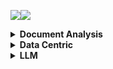<a><img src='https://img.shields.io/badge/build-passing-brightgreen?style=plastic'></a><a href='https://github.com/Vincentqyw/cv-arxiv-daily'><img src='https://img.shields.io/badge/ref-url-blue?style=plastic&logo=github'></a>
<details>
  <summary><b>Document Analysis</b></summary>

| Num | Update Date | Title | GPT | Paper ID |
|-----|-------------|-------|-----|----------|
|**1**|**2024-03-08**|**DeepSeek-VL: Towards Real-World Vision-Language Understanding**|**No translated results is contained!**|**[2403.05525v1](http://arxiv.org/abs/2403.05525)**|
|**2**|**2024-03-08**|**Online Contention Resolution Schemes for Network Revenue Management and Combinatorial Auctions**|**No translated results is contained!**|**[2403.05378v1](http://arxiv.org/abs/2403.05378)**|
|**3**|**2024-03-07**|**Children Age Group Detection based on Human-Computer Interaction and Time Series Analysis**|**No translated results is contained!**|**[2403.04574v1](http://arxiv.org/abs/2403.04574)**|
|**4**|**2024-03-07**|**TextMonkey: An OCR-Free Large Multimodal Model for Understanding Document**|**No translated results is contained!**|**[2403.04473v1](http://arxiv.org/abs/2403.04473)**|
|**5**|**2024-03-06**|**Transformers and Language Models in Form Understanding: A Comprehensive Review of Scanned Document Analysis**|**No translated results is contained!**|**[2403.04080v1](http://arxiv.org/abs/2403.04080)**|
|**6**|**2024-03-06**|**Multimodal Transformer for Comics Text-Cloze**|**No translated results is contained!**|**[2403.03719v1](http://arxiv.org/abs/2403.03719)**|
|**7**|**2024-03-04**|**LOCR: Location-Guided Transformer for Optical Character Recognition**|**No translated results is contained!**|**[2403.02127v1](http://arxiv.org/abs/2403.02127)**|
|**8**|**2024-03-01**|**Large Language Models for Simultaneous Named Entity Extraction and Spelling Correction**|**No translated results is contained!**|**[2403.00528v1](http://arxiv.org/abs/2403.00528)**|
|**9**|**2024-03-01**|**ODM: A Text-Image Further Alignment Pre-training Approach for Scene Text Detection and Spotting**|**No translated results is contained!**|**[2403.00303v1](http://arxiv.org/abs/2403.00303)**|
|**10**|**2024-03-01**|**Advancing Generative Model Evaluation: A Novel Algorithm for Realistic Image Synthesis and Comparison in OCR System**|**No translated results is contained!**|**[2402.17204v3](http://arxiv.org/abs/2402.17204)**|
|**11**|**2024-02-23**|**Representing Online Handwriting for Recognition in Large Vision-Language Models**|**No translated results is contained!**|**[2402.15307v1](http://arxiv.org/abs/2402.15307)**|
|**12**|**2024-02-18**|**Syntactic Language Change in English and German: Metrics, Parsers, and Convergences**|**No translated results is contained!**|**[2402.11549v1](http://arxiv.org/abs/2402.11549)**|
|**13**|**2024-02-15**|**LAPDoc: Layout-Aware Prompting for Documents**|**No translated results is contained!**|**[2402.09841v1](http://arxiv.org/abs/2402.09841)**|
|**14**|**2024-02-15**|**TEXTRON: Weakly Supervised Multilingual Text Detection through Data Programming**|**No translated results is contained!**|**[2402.09811v1](http://arxiv.org/abs/2402.09811)**|
|**15**|**2024-02-12**|**Beyond the Mud: Datasets and Benchmarks for Computer Vision in Off-Road Racing**|**No translated results is contained!**|**[2402.08025v1](http://arxiv.org/abs/2402.08025)**|
|**16**|**2024-02-12**|**Sheet Music Transformer: End-To-End Optical Music Recognition Beyond Monophonic Transcription**|**No translated results is contained!**|**[2402.07596v1](http://arxiv.org/abs/2402.07596)**|
|**17**|**2024-02-12**|**ClusterTabNet: Supervised clustering method for table detection and table structure recognition**|**No translated results is contained!**|**[2402.07502v1](http://arxiv.org/abs/2402.07502)**|
|**18**|**2024-02-09**|**Deuterated Polystyrene -- Synthesis and uses for ultracold neutron bottles and the neutron EDM experiment**|**No translated results is contained!**|**[2402.06469v1](http://arxiv.org/abs/2402.06469)**|
|**19**|**2024-02-08**|**SPHINX-X: Scaling Data and Parameters for a Family of Multi-modal Large Language Models**|**No translated results is contained!**|**[2402.05935v1](http://arxiv.org/abs/2402.05935)**|
|**20**|**2024-02-08**|**GET-Tok: A GenAI-Enriched Multimodal TikTok Dataset Documenting the 2022 Attempted Coup in Peru**|**No translated results is contained!**|**[2402.05882v1](http://arxiv.org/abs/2402.05882)**|
|**21**|**2024-02-08**|**Text Role Classification in Scientific Charts Using Multimodal Transformers**|**No translated results is contained!**|**[2402.14579v1](http://arxiv.org/abs/2402.14579)**|
|**22**|**2024-02-08**|**Advances and Limitations in Open Source Arabic-Script OCR: A Case Study**|**No translated results is contained!**|**[2402.10943v1](http://arxiv.org/abs/2402.10943)**|
|**23**|**2024-02-08**|**Segmentation-free Connectionist Temporal Classification loss based OCR Model for Text Captcha Classification**|**No translated results is contained!**|**[2402.05417v1](http://arxiv.org/abs/2402.05417)**|
|**24**|**2024-02-07**|**TreeForm: End-to-end Annotation and Evaluation for Form Document Parsing**|**No translated results is contained!**|**[2402.05282v1](http://arxiv.org/abs/2402.05282)**|
|**25**|**2024-02-07**|**Enhancement of Bengali OCR by Specialized Models and Advanced Techniques for Diverse Document Types**|**No translated results is contained!**|**[2402.05158v1](http://arxiv.org/abs/2402.05158)**|
|**26**|**2024-02-03**|**ExTTNet: A Deep Learning Algorithm for Extracting Table Texts from Invoice Images**|**No translated results is contained!**|**[2402.02246v1](http://arxiv.org/abs/2402.02246)**|
|**27**|**2024-02-01**|**Instruction Makes a Difference**|**No translated results is contained!**|**[2402.00453v1](http://arxiv.org/abs/2402.00453)**|
|**28**|**2024-02-07**|**KVQuant: Towards 10 Million Context Length LLM Inference with KV Cache Quantization**|**No translated results is contained!**|**[2401.18079v2](http://arxiv.org/abs/2401.18079)**|
|**29**|**2024-01-31**|**Hi-SAM: Marrying Segment Anything Model for Hierarchical Text Segmentation**|**No translated results is contained!**|**[2401.17904v1](http://arxiv.org/abs/2401.17904)**|
|**30**|**2024-01-30**|**MouSi: Poly-Visual-Expert Vision-Language Models**|**No translated results is contained!**|**[2401.17221v1](http://arxiv.org/abs/2401.17221)**|
|**31**|**2024-01-30**|**AutoIE: An Automated Framework for Information Extraction from Scientific Literature**|**No translated results is contained!**|**[2401.16672v1](http://arxiv.org/abs/2401.16672)**|
|**32**|**2024-02-14**|**Detecting and recognizing characters in Greek papyri with YOLOv8, DeiT and SimCLR**|**No translated results is contained!**|**[2401.12513v2](http://arxiv.org/abs/2401.12513)**|
|**33**|**2024-01-22**|**Detect-Order-Construct: A Tree Construction based Approach for Hierarchical Document Structure Analysis**|**No translated results is contained!**|**[2401.11874v1](http://arxiv.org/abs/2401.11874)**|
|**34**|**2024-01-22**|**A Fair Evaluation of Various Deep Learning-Based Document Image Binarization Approaches**|**No translated results is contained!**|**[2401.11831v1](http://arxiv.org/abs/2401.11831)**|
|**35**|**2024-01-16**|**U-DIADS-Bib: a full and few-shot pixel-precise dataset for document layout analysis of ancient manuscripts**|**No translated results is contained!**|**[2401.08425v1](http://arxiv.org/abs/2401.08425)**|
|**36**|**2024-01-15**|**Improving OCR Quality in 19th Century Historical Documents Using a Combined Machine Learning Based Approach**|**No translated results is contained!**|**[2401.07787v1](http://arxiv.org/abs/2401.07787)**|
|**37**|**2024-01-06**|**Semantic Similarity Matching for Patent Documents Using Ensemble BERT-related Model and Novel Text Processing Method**|**No translated results is contained!**|**[2401.06782v1](http://arxiv.org/abs/2401.06782)**|
|**38**|**2024-01-01**|**Efficient Multi-domain Text Recognition Deep Neural Network Parameterization with Residual Adapters**|**No translated results is contained!**|**[2401.00971v1](http://arxiv.org/abs/2401.00971)**|
|**39**|**2023-12-31**|**Bidirectional Trained Tree-Structured Decoder for Handwritten Mathematical Expression Recognition**|**No translated results is contained!**|**[2401.00435v1](http://arxiv.org/abs/2401.00435)**|
|**40**|**2024-01-31**|**An Empirical Study of Scaling Law for OCR**|**No translated results is contained!**|**[2401.00028v3](http://arxiv.org/abs/2401.00028)**|
|**41**|**2023-12-28**|**Chaurah: A Smart Raspberry Pi based Parking System**|**No translated results is contained!**|**[2312.16894v1](http://arxiv.org/abs/2312.16894)**|
|**42**|**2023-12-26**|**360 Layout Estimation via Orthogonal Planes Disentanglement and Multi-view Geometric Consistency Perception**|**No translated results is contained!**|**[2312.16268v1](http://arxiv.org/abs/2312.16268)**|
|**43**|**2023-12-20**|**The Common Optical Music Recognition Evaluation Framework**|**No translated results is contained!**|**[2312.12908v1](http://arxiv.org/abs/2312.12908)**|
|**44**|**2023-12-19**|**Advancements and Challenges in Arabic Optical Character Recognition: A Comprehensive Survey**|**No translated results is contained!**|**[2312.11812v1](http://arxiv.org/abs/2312.11812)**|
|**45**|**2023-12-18**|**TDeLTA: A Light-weight and Robust Table Detection Method based on Learning Text Arrangement**|**No translated results is contained!**|**[2312.11043v1](http://arxiv.org/abs/2312.11043)**|
|**46**|**2023-12-16**|**When Graph Data Meets Multimodal: A New Paradigm for Graph Understanding and Reasoning**|**No translated results is contained!**|**[2312.10372v1](http://arxiv.org/abs/2312.10372)**|
|**47**|**2023-12-15**|**Information Extraction from Unstructured data using Augmented-AI and Computer Vision**|**No translated results is contained!**|**[2312.09880v1](http://arxiv.org/abs/2312.09880)**|
|**48**|**2024-01-21**|**Topic-VQ-VAE: Leveraging Latent Codebooks for Flexible Topic-Guided Document Generation**|**No translated results is contained!**|**[2312.11532v2](http://arxiv.org/abs/2312.11532)**|
|**49**|**2023-12-15**|**Privacy-Aware Document Visual Question Answering**|**No translated results is contained!**|**[2312.10108v1](http://arxiv.org/abs/2312.10108)**|
|**50**|**2023-12-15**|**Object Recognition from Scientific Document based on Compartment Refinement Framework**|**No translated results is contained!**|**[2312.09038v2](http://arxiv.org/abs/2312.09038)**|

</details>
<details>
  <summary><b>Data Centric</b></summary>

| Num | Update Date | Title | GPT | Paper ID |
|-----|-------------|-------|-----|----------|
|**1**|**2024-03-08**|**VTruST: Controllable value function based subset selection for Data-Centric Trustworthy AI**|**No translated results is contained!**|**[2403.05174v1](http://arxiv.org/abs/2403.05174)**|
|**2**|**2024-03-07**|**Dissecting Sample Hardness: A Fine-Grained Analysis of Hardness Characterization Methods for Data-Centric AI**|**No translated results is contained!**|**[2403.04551v1](http://arxiv.org/abs/2403.04551)**|
|**3**|**2024-03-07**|**A data-centric approach to class-specific bias in image data augmentation**|**No translated results is contained!**|**[2403.04120v1](http://arxiv.org/abs/2403.04120)**|
|**4**|**2024-03-05**|**ActiveAD: Planning-Oriented Active Learning for End-to-End Autonomous Driving**|**No translated results is contained!**|**[2403.02877v1](http://arxiv.org/abs/2403.02877)**|
|**5**|**2024-03-05**|**Enhancing Generalization in Medical Visual Question Answering Tasks via Gradient-Guided Model Perturbation**|**No translated results is contained!**|**[2403.02707v1](http://arxiv.org/abs/2403.02707)**|
|**6**|**2024-03-04**|**Model-Based Data-Centric AI: Bridging the Divide Between Academic Ideals and Industrial Pragmatism**|**No translated results is contained!**|**[2403.01832v1](http://arxiv.org/abs/2403.01832)**|
|**7**|**2024-03-02**|**The Science of Data Collection: Insights from Surveys can Improve Machine Learning Models**|**No translated results is contained!**|**[2403.01208v1](http://arxiv.org/abs/2403.01208)**|
|**8**|**2024-03-01**|**ChartReformer: Natural Language-Driven Chart Image Editing**|**No translated results is contained!**|**[2403.00209v1](http://arxiv.org/abs/2403.00209)**|
|**9**|**2024-02-27**|**Side Information-Driven Session-based Recommendation: A Survey**|**No translated results is contained!**|**[2402.17129v1](http://arxiv.org/abs/2402.17129)**|
|**10**|**2024-02-28**|**Dealing with Data for RE: Mitigating Challenges while using NLP and Generative AI**|**No translated results is contained!**|**[2402.16977v2](http://arxiv.org/abs/2402.16977)**|
|**11**|**2024-02-26**|**Uncertainty quantification by direct propagation of shallow ensembles**|**No translated results is contained!**|**[2402.16621v1](http://arxiv.org/abs/2402.16621)**|
|**12**|**2024-02-28**|**DAGnosis: Localized Identification of Data Inconsistencies using Structures**|**No translated results is contained!**|**[2402.17599v2](http://arxiv.org/abs/2402.17599)**|
|**13**|**2024-02-23**|**A Data-Centric Approach To Generate Faithful and High Quality Patient Summaries with Large Language Models**|**No translated results is contained!**|**[2402.15422v1](http://arxiv.org/abs/2402.15422)**|
|**14**|**2024-02-29**|**EyeTrans: Merging Human and Machine Attention for Neural Code Summarization**|**No translated results is contained!**|**[2402.14096v3](http://arxiv.org/abs/2402.14096)**|
|**15**|**2024-02-20**|**Static vs. Dynamic Databases for Indoor Localization based on Wi-Fi Fingerprinting: A Discussion from a Data Perspective**|**No translated results is contained!**|**[2402.12756v1](http://arxiv.org/abs/2402.12756)**|
|**16**|**2024-02-19**|**Training Green AI Models Using Elite Samples**|**No translated results is contained!**|**[2402.12010v1](http://arxiv.org/abs/2402.12010)**|
|**17**|**2024-02-18**|**Solving Data-centric Tasks using Large Language Models**|**No translated results is contained!**|**[2402.11734v1](http://arxiv.org/abs/2402.11734)**|
|**18**|**2024-02-18**|**Efficient Multimodal Learning from Data-centric Perspective**|**No translated results is contained!**|**[2402.11530v1](http://arxiv.org/abs/2402.11530)**|
|**19**|**2024-02-12**|**Empowering Federated Learning for Massive Models with NVIDIA FLARE**|**No translated results is contained!**|**[2402.07792v1](http://arxiv.org/abs/2402.07792)**|
|**20**|**2024-02-21**|**Privacy-Preserving Gaze Data Streaming in Immersive Interactive Virtual Reality: Robustness and User Experience**|**No translated results is contained!**|**[2402.07687v2](http://arxiv.org/abs/2402.07687)**|
|**21**|**2024-02-06**|**A Data Centric Approach for Unsupervised Domain Generalization via Retrieval from Web Scale Multimodal Data**|**No translated results is contained!**|**[2402.04416v1](http://arxiv.org/abs/2402.04416)**|
|**22**|**2024-02-29**|**Roadmap on Data-Centric Materials Science**|**No translated results is contained!**|**[2402.10932v2](http://arxiv.org/abs/2402.10932)**|
|**23**|**2024-02-01**|**MobilityDL: A Review of Deep Learning From Trajectory Data**|**No translated results is contained!**|**[2402.00732v1](http://arxiv.org/abs/2402.00732)**|
|**24**|**2024-02-01**|**EXMOS: Explanatory Model Steering Through Multifaceted Explanations and Data Configurations**|**No translated results is contained!**|**[2402.00491v1](http://arxiv.org/abs/2402.00491)**|
|**25**|**2024-02-02**|**A Survey on Data-Centric Recommender Systems**|**No translated results is contained!**|**[2401.17878v2](http://arxiv.org/abs/2401.17878)**|
|**26**|**2024-01-30**|**Towards Urban General Intelligence: A Review and Outlook of Urban Foundation Models**|**No translated results is contained!**|**[2402.01749v1](http://arxiv.org/abs/2402.01749)**|
|**27**|**2024-01-26**|**Toward Practical Automatic Speech Recognition and Post-Processing: a Call for Explainable Error Benchmark Guideline**|**No translated results is contained!**|**[2401.14625v1](http://arxiv.org/abs/2401.14625)**|
|**28**|**2024-01-26**|**Alternative Speech: Complementary Method to Counter-Narrative for Better Discourse**|**No translated results is contained!**|**[2401.14616v1](http://arxiv.org/abs/2401.14616)**|
|**29**|**2024-02-20**|**Challenging Low Homophily in Social Recommendation**|**No translated results is contained!**|**[2401.14606v3](http://arxiv.org/abs/2401.14606)**|
|**30**|**2024-01-24**|**The Landscape of Compute-near-memory and Compute-in-memory: A Research and Commercial Overview**|**No translated results is contained!**|**[2401.14428v1](http://arxiv.org/abs/2401.14428)**|
|**31**|**2024-01-26**|**Data-Centric Evolution in Autonomous Driving: A Comprehensive Survey of Big Data System, Data Mining, and Closed-Loop Technologies**|**No translated results is contained!**|**[2401.12888v2](http://arxiv.org/abs/2401.12888)**|
|**32**|**2024-01-24**|**Falcon: Fair Active Learning using Multi-armed Bandits**|**No translated results is contained!**|**[2401.12722v2](http://arxiv.org/abs/2401.12722)**|
|**33**|**2024-01-22**|**Exploring descriptors for titanium microstructure via digital fingerprints from variational autoencoders**|**No translated results is contained!**|**[2401.11967v1](http://arxiv.org/abs/2401.11967)**|
|**34**|**2024-01-21**|**An Interacting Wasserstein Gradient Flow Strategy to Robust Bayesian Inference**|**No translated results is contained!**|**[2401.11607v1](http://arxiv.org/abs/2401.11607)**|
|**35**|**2024-01-23**|**D2K: Turning Historical Data into Retrievable Knowledge for Recommender Systems**|**No translated results is contained!**|**[2401.11478v2](http://arxiv.org/abs/2401.11478)**|
|**36**|**2024-01-10**|**GOODAT: Towards Test-time Graph Out-of-Distribution Detection**|**No translated results is contained!**|**[2401.06176v1](http://arxiv.org/abs/2401.06176)**|
|**37**|**2024-01-10**|**Inconsistency-Based Data-Centric Active Open-Set Annotation**|**No translated results is contained!**|**[2401.04923v1](http://arxiv.org/abs/2401.04923)**|
|**38**|**2024-01-13**|**Towards Explainable Artificial Intelligence (XAI): A Data Mining Perspective**|**No translated results is contained!**|**[2401.04374v2](http://arxiv.org/abs/2401.04374)**|
|**39**|**2024-01-08**|**Attention versus Contrastive Learning of Tabular Data -- A Data-centric Benchmarking**|**No translated results is contained!**|**[2401.04266v1](http://arxiv.org/abs/2401.04266)**|
|**40**|**2024-01-04**|**Data-Centric Foundation Models in Computational Healthcare: A Survey**|**No translated results is contained!**|**[2401.02458v1](http://arxiv.org/abs/2401.02458)**|
|**41**|**2024-01-03**|**CodeFuse-Query: A Data-Centric Static Code Analysis System for Large-Scale Organizations**|**No translated results is contained!**|**[2401.01571v1](http://arxiv.org/abs/2401.01571)**|
|**42**|**2024-01-01**|**Improve Fidelity and Utility of Synthetic Credit Card Transaction Time Series from Data-centric Perspective**|**No translated results is contained!**|**[2401.00965v1](http://arxiv.org/abs/2401.00965)**|
|**43**|**2023-12-24**|**README: Bridging Medical Jargon and Lay Understanding for Patient Education through Data-Centric NLP**|**No translated results is contained!**|**[2312.15561v1](http://arxiv.org/abs/2312.15561)**|
|**44**|**2024-02-21**|**Towards Message Brokers for Generative AI: Survey, Challenges, and Opportunities**|**No translated results is contained!**|**[2312.14647v2](http://arxiv.org/abs/2312.14647)**|
|**45**|**2023-12-22**|**CaptainCook4D: A dataset for understanding errors in procedural activities**|**No translated results is contained!**|**[2312.14556v1](http://arxiv.org/abs/2312.14556)**|
|**46**|**2023-12-15**|**Quilt: Robust Data Segment Selection against Concept Drifts**|**No translated results is contained!**|**[2312.09691v1](http://arxiv.org/abs/2312.09691)**|
|**47**|**2023-12-08**|**Data-Centric Machine Learning for Geospatial Remote Sensing Data**|**No translated results is contained!**|**[2312.05327v1](http://arxiv.org/abs/2312.05327)**|
|**48**|**2023-12-08**|**A Review On Table Recognition Based On Deep Learning**|**No translated results is contained!**|**[2312.04808v1](http://arxiv.org/abs/2312.04808)**|
|**49**|**2024-01-31**|**Efficient Large Language Models: A Survey**|**No translated results is contained!**|**[2312.03863v3](http://arxiv.org/abs/2312.03863)**|
|**50**|**2023-12-06**|**Data-Centric Digital Agriculture: A Perspective**|**No translated results is contained!**|**[2312.03437v1](http://arxiv.org/abs/2312.03437)**|

</details>
<details>
  <summary><b>LLM</b></summary>

| Num | Update Date | Title | GPT | Paper ID |
|-----|-------------|-------|-----|----------|
|**1**|**2024-03-08**|**Bayesian Preference Elicitation with Language Models**|**No translated results is contained!**|**[2403.05534v1](http://arxiv.org/abs/2403.05534)**|
|**2**|**2024-03-08**|**Gemini 1.5: Unlocking multimodal understanding across millions of tokens of context**|**No translated results is contained!**|**[2403.05530v1](http://arxiv.org/abs/2403.05530)**|
|**3**|**2024-03-08**|**GEAR: An Efficient KV Cache Compression Recipefor Near-Lossless Generative Inference of LLM**|**No translated results is contained!**|**[2403.05527v1](http://arxiv.org/abs/2403.05527)**|
|**4**|**2024-03-08**|**DeepSeek-VL: Towards Real-World Vision-Language Understanding**|**No translated results is contained!**|**[2403.05525v1](http://arxiv.org/abs/2403.05525)**|
|**5**|**2024-03-08**|**Beyond Finite Data: Towards Data-free Out-of-distribution Generalization via Extrapola**|**No translated results is contained!**|**[2403.05523v1](http://arxiv.org/abs/2403.05523)**|
|**6**|**2024-03-08**|**Authorship Attribution in Bangla Literature (AABL) via Transfer Learning using ULMFiT**|**No translated results is contained!**|**[2403.05519v1](http://arxiv.org/abs/2403.05519)**|
|**7**|**2024-03-08**|**Bias-Augmented Consistency Training Reduces Biased Reasoning in Chain-of-Thought**|**No translated results is contained!**|**[2403.05518v1](http://arxiv.org/abs/2403.05518)**|
|**8**|**2024-03-08**|**To Err Is Human, but Llamas Can Learn It Too**|**No translated results is contained!**|**[2403.05493v1](http://arxiv.org/abs/2403.05493)**|
|**9**|**2024-03-08**|**Will GPT-4 Run DOOM?**|**No translated results is contained!**|**[2403.05468v1](http://arxiv.org/abs/2403.05468)**|
|**10**|**2024-03-08**|**Cost-Performance Optimization for Processing Low-Resource Language Tasks Using Commercial LLMs**|**No translated results is contained!**|**[2403.05434v1](http://arxiv.org/abs/2403.05434)**|
|**11**|**2024-03-08**|**Exploring Robust Features for Few-Shot Object Detection in Satellite Imagery**|**No translated results is contained!**|**[2403.05381v1](http://arxiv.org/abs/2403.05381)**|
|**12**|**2024-03-08**|**VLM-PL: Advanced Pseudo Labeling approach Class Incremental Object Detection with Vision-Language Model**|**No translated results is contained!**|**[2403.05346v1](http://arxiv.org/abs/2403.05346)**|
|**13**|**2024-03-08**|**Explaining Pre-Trained Language Models with Attribution Scores: An Analysis in Low-Resource Settings**|**No translated results is contained!**|**[2403.05338v1](http://arxiv.org/abs/2403.05338)**|
|**14**|**2024-03-08**|**ChatASU: Evoking LLM's Reflexion to Truly Understand Aspect Sentiment in Dialogues**|**No translated results is contained!**|**[2403.05326v1](http://arxiv.org/abs/2403.05326)**|
|**15**|**2024-03-08**|**RAT: Retrieval Augmented Thoughts Elicit Context-Aware Reasoning in Long-Horizon Generation**|**No translated results is contained!**|**[2403.05313v1](http://arxiv.org/abs/2403.05313)**|
|**16**|**2024-03-08**|**Tapilot-Crossing: Benchmarking and Evolving LLMs Towards Interactive Data Analysis Agents**|**No translated results is contained!**|**[2403.05307v1](http://arxiv.org/abs/2403.05307)**|
|**17**|**2024-03-08**|**ACLSum: A New Dataset for Aspect-based Summarization of Scientific Publications**|**No translated results is contained!**|**[2403.05303v1](http://arxiv.org/abs/2403.05303)**|
|**18**|**2024-03-08**|**Modeling Dynamic (De)Allocations of Local Memory for Translation Validation**|**No translated results is contained!**|**[2403.05302v1](http://arxiv.org/abs/2403.05302)**|
|**19**|**2024-03-08**|**LLM4Decompile: Decompiling Binary Code with Large Language Models**|**No translated results is contained!**|**[2403.05286v1](http://arxiv.org/abs/2403.05286)**|
|**20**|**2024-03-08**|**Deep Prompt Multi-task Network for Abuse Language Detection**|**No translated results is contained!**|**[2403.05268v1](http://arxiv.org/abs/2403.05268)**|
|**21**|**2024-03-08**|**ERBench: An Entity-Relationship based Automatically Verifiable Hallucination Benchmark for Large Language Models**|**No translated results is contained!**|**[2403.05266v1](http://arxiv.org/abs/2403.05266)**|
|**22**|**2024-03-08**|**Debiasing Large Visual Language Models**|**No translated results is contained!**|**[2403.05262v1](http://arxiv.org/abs/2403.05262)**|
|**23**|**2024-03-08**|**Cross-lingual Transfer or Machine Translation? On Data Augmentation for Monolingual Semantic Textual Similarity**|**No translated results is contained!**|**[2403.05257v1](http://arxiv.org/abs/2403.05257)**|
|**24**|**2024-03-08**|**Tracking Meets LoRA: Faster Training, Larger Model, Stronger Performance**|**No translated results is contained!**|**[2403.05231v1](http://arxiv.org/abs/2403.05231)**|
|**25**|**2024-03-08**|**Harnessing Multi-Role Capabilities of Large Language Models for Open-Domain Question Answering**|**No translated results is contained!**|**[2403.05217v1](http://arxiv.org/abs/2403.05217)**|
|**26**|**2024-03-08**|**SocialPET: Socially Informed Pattern Exploiting Training for Few-Shot Stance Detection in Social Media**|**No translated results is contained!**|**[2403.05216v1](http://arxiv.org/abs/2403.05216)**|
|**27**|**2024-03-08**|**Tracing the Roots of Facts in Multilingual Language Models: Independent, Shared, and Transferred Knowledge**|**No translated results is contained!**|**[2403.05189v1](http://arxiv.org/abs/2403.05189)**|
|**28**|**2024-03-08**|**Overcoming Reward Overoptimization via Adversarial Policy Optimization with Lightweight Uncertainty Estimation**|**No translated results is contained!**|**[2403.05171v1](http://arxiv.org/abs/2403.05171)**|
|**29**|**2024-03-08**|**On Protecting the Data Privacy of Large Language Models (LLMs): A Survey**|**No translated results is contained!**|**[2403.05156v1](http://arxiv.org/abs/2403.05156)**|
|**30**|**2024-03-08**|**Towards a Psychology of Machines: Large Language Models Predict Human Memory**|**No translated results is contained!**|**[2403.05152v1](http://arxiv.org/abs/2403.05152)**|
|**31**|**2024-03-08**|**Inverse Design of Photonic Crystal Surface Emitting Lasers is a Sequence Modeling Problem**|**No translated results is contained!**|**[2403.05149v1](http://arxiv.org/abs/2403.05149)**|
|**32**|**2024-03-08**|**Med3DInsight: Enhancing 3D Medical Image Understanding with 2D Multi-Modal Large Language Models**|**No translated results is contained!**|**[2403.05141v1](http://arxiv.org/abs/2403.05141)**|
|**33**|**2024-03-08**|**ELLA: Equip Diffusion Models with LLM for Enhanced Semantic Alignment**|**No translated results is contained!**|**[2403.05135v1](http://arxiv.org/abs/2403.05135)**|
|**34**|**2024-03-08**|**ChatUIE: Exploring Chat-based Unified Information Extraction using Large Language Models**|**No translated results is contained!**|**[2403.05132v1](http://arxiv.org/abs/2403.05132)**|
|**35**|**2024-03-08**|**CLIP-Gaze: Towards General Gaze Estimation via Visual-Linguistic Model**|**No translated results is contained!**|**[2403.05124v1](http://arxiv.org/abs/2403.05124)**|
|**36**|**2024-03-08**|**Benchmarking Large Language Models for Molecule Prediction Tasks**|**No translated results is contained!**|**[2403.05075v1](http://arxiv.org/abs/2403.05075)**|
|**37**|**2024-03-08**|**Can we obtain significant success in RST discourse parsing by using Large Language Models?**|**No translated results is contained!**|**[2403.05065v1](http://arxiv.org/abs/2403.05065)**|
|**38**|**2024-03-08**|**Aligning Large Language Models for Controllable Recommendations**|**No translated results is contained!**|**[2403.05063v1](http://arxiv.org/abs/2403.05063)**|
|**39**|**2024-03-08**|**Multimodal Infusion Tuning for Large Models**|**No translated results is contained!**|**[2403.05060v1](http://arxiv.org/abs/2403.05060)**|
|**40**|**2024-03-08**|**XPSR: Cross-modal Priors for Diffusion-based Image Super-Resolution**|**No translated results is contained!**|**[2403.05049v1](http://arxiv.org/abs/2403.05049)**|
|**41**|**2024-03-08**|**Are Human Conversations Special? A Large Language Model Perspective**|**No translated results is contained!**|**[2403.05045v1](http://arxiv.org/abs/2403.05045)**|
|**42**|**2024-03-08**|**Is this the real life? Is this just fantasy? The Misleading Success of Simulating Social Interactions With LLMs**|**No translated results is contained!**|**[2403.05020v1](http://arxiv.org/abs/2403.05020)**|
|**43**|**2024-03-08**|**Can't Remember Details in Long Documents? You Need Some R&R**|**No translated results is contained!**|**[2403.05004v1](http://arxiv.org/abs/2403.05004)**|
|**44**|**2024-03-08**|**DiffChat: Learning to Chat with Text-to-Image Synthesis Models for Interactive Image Creation**|**No translated results is contained!**|**[2403.04997v1](http://arxiv.org/abs/2403.04997)**|
|**45**|**2024-03-08**|**Know Your Audience: The benefits and pitfalls of generating plain language summaries beyond the "general" audience**|**No translated results is contained!**|**[2403.04979v1](http://arxiv.org/abs/2403.04979)**|
|**46**|**2024-03-08**|**Embracing Large Language and Multimodal Models for Prosthetic Technologies**|**No translated results is contained!**|**[2403.04974v1](http://arxiv.org/abs/2403.04974)**|
|**47**|**2024-03-08**|**Tell me the truth: A system to measure the trustworthiness of Large Language Models**|**No translated results is contained!**|**[2403.04964v1](http://arxiv.org/abs/2403.04964)**|
|**48**|**2024-03-08**|**An In-depth Evaluation of GPT-4 in Sentence Simplification with Error-based Human Assessment**|**No translated results is contained!**|**[2403.04963v1](http://arxiv.org/abs/2403.04963)**|
|**49**|**2024-03-08**|**SecGPT: An Execution Isolation Architecture for LLM-Based Systems**|**No translated results is contained!**|**[2403.04960v1](http://arxiv.org/abs/2403.04960)**|
|**50**|**2024-03-07**|**Automatic and Universal Prompt Injection Attacks against Large Language Models**|**No translated results is contained!**|**[2403.04957v1](http://arxiv.org/abs/2403.04957)**|

</details>
